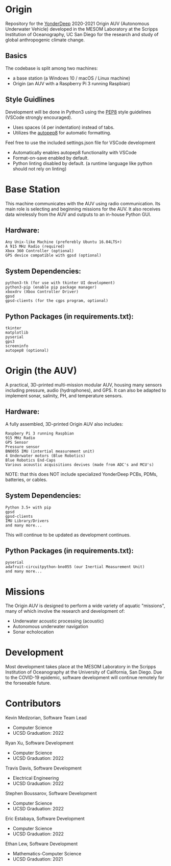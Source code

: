 # Origin
Repository for the [YonderDeep](https://www.yonderdeep.org/) 2020-2021 Origin AUV (Autonomous Underwater Vehicle) developed in the MESOM Laboratory at the Scripps Institution of Oceanography, UC San Diego for the research and study of global anthropogenic climate change.


## Basics
The codebase is split among two machines: 
  * a base station (a Windows 10 / macOS / Linux machine)
  * Origin (an AUV with a Raspberry Pi 3 running Raspbian)

## Style Guidlines
Development will be done in Python3 using the [PEP8](https://pep8.org) style guidelines (VSCode strongly encouraged).
  * Uses spaces (4 per indentation) instead of tabs.
  * Utilizes the [autopep8](https://pypi.org/project/autopep8/0.8/extension) for automatic formatting.

Feel free to use the included settings.json file for VSCode development
  * Automatically enables autopep8 functionality with VSCode
  * Format-on-save enabled by default.
  * Python linting disabled by default. (a runtime language like python should not rely on linting)

# Base Station
This machine communicates with the AUV using radio communication. Its main role is selecting and beginning missions for the AUV. It also receives data wirelessly from the AUV and outputs to an in-house Python GUI.

## Hardware:
    Any Unix-like Machine (preferebly Ubuntu 16.04LTS+)
    A 915 MHz Radio (required)
    Xbox 360 Controller (optional)
    GPS device compatible with gpsd (optional)

## System Dependencies:
    python3-tk (for use with tkinter UI development)
    python3-pip (enable pip package manager)
    xboxdrv (Xbox Controller Driver)
    gpsd
    gpsd-clients (for the cgps program, optional)

## Python Packages (in requirements.txt):
    tkinter
    matplotlib
    pyserial
    gps3
    screeninfo
    autopep8 (optional)

# Origin (the AUV)
A practical, 3D-printed multi-mission modular AUV, housing many sensors including pressure, audio (hydrophones), and GPS. It can also be adapted to implement sonar, salinity, PH, and temperature sensors.

## Hardware:
A fully assembled, 3D-printed Origin AUV also includes:

    Raspbery Pi 3 running Raspbian
    915 MHz Radio
    GPS Sensor
    Pressure sensor
    BNO055 IMU (intertial measurement unit)
    4 Underwater motors (Blue Robotics)
    Blue Robotics End-Caps
    Various acoustic acquisitions devives (made from ADC's and MCU's)

NOTE: that this does NOT include specialized YonderDeep PCBs, PDMs, batteries, or cables.

## System Dependencies:
    Python 3.5+ with pip
    gpsd
    gpsd-clients
    IMU Library/Drivers
    and many more...
This will continue to be updated as development continues.

## Python Packages (in requirements.txt):
    pyserial
    adafruit-circuitpython-bno055 (our Inertial Measurement Unit)
    and many more...
    
# Missions
The Origin AUV is designed to perform a wide variety of aquatic "missions", many of which involve the research and development of:

  * Underwater acoustic processing (acoustic)
  * Autonomous underwater navigation
  * Sonar echolocation 

# Development
Most development takes place at the MESOM Laboratory in the Scripps Institution of Oceanography at the University of California, San Diego. Due to the COVID-19 epidemic, software development will continue remotely for the forseeable future.

# Contributors
Kevin Medzorian,
Software Team Lead
* Computer Science
* UCSD Graduation: 2022


Ryan Xu,
Software Development
* Computer Science
* UCSD Graduation: 2022


Travis Davis,
Software Development
* Electrical Engineering
* UCSD Graduation: 2022


Stephen Boussarov,
Software Development
* Computer Science
* UCSD Graduation: 2022


Eric Estabaya,
Software Development
* Computer Science
* UCSD Graduation: 2022


Ethan Lew,
Software Development
* Mathematics-Computer Science
* UCSD Graduation: 2021
